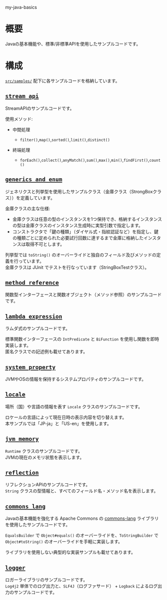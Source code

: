my-java-basics

# 概要

Javaの基本機能や、標準/非標準APIを使用したサンプルコードです。

# 構成

[`src/samples/`](src/samples/) 配下に各サンプルコードを格納しています。

## [`stream_api`](src/samples/stream_api/)

StreamAPIのサンプルコードです。

使用メソッド:

- 中間処理
  - `filter()`,`map()`,`sorted()`,`limit()`,`distinct()`

- 終端処理
  - `forEach()`,`collect()`,`anyMatch()`,`sum()`,`max()`,`min()`,`findFirst()`,`count()`

## [`generics_and_enum`](src/samples/generics_and_enum/)

ジェネリクスと列挙型を使用したサンプルクラス（金庫クラス（StrongBoxクラス））を定義しています。

金庫クラスの主な仕様:

- 金庫クラスは任意の型のインスタンスを1つ保持でき、格納するインスタンスの型は金庫クラスのインスタンス生成時に実型引数で指定します。
- コンストラクタで「鍵の種類」（ダイヤル式・指紋認証など）を指定し、鍵の種類ごとに定められた必要試行回数に達するまで金庫に格納したインスタンスは取得不可とします。

列挙型では `toString()` のオーバーライドと独自のフィールド及びメソッドの定義を行っています。  
金庫クラスは JUnit でテストを行なっています（StringBoxTestクラス）。

## [`method_reference`](src/samples/method_reference/)

関数型インターフェースと関数オブジェクト（メソッド参照）のサンプルコードです。

## [`lambda_expression`](src/samples/lambda_expression/)

ラムダ式のサンプルコードです。

標準関数インターフェースの `IntPredicate` と `BiFunction` を使用し関数を即時実装します。  
匿名クラスでの記述例も載せてあります。

## [`system_property`](src/samples/system_property/)

JVMやOSの情報を保持するシステムプロパティのサンプルコードです。

## [`locale`](src/samples/locale/)

場所（国）や言語の情報を表す `Locale` クラスのサンプルコードです。

ロケールの言語によって現在日時の表示内容を切り替えます。  
本サンプルでは「JP-ja」と「US-en」を使用します。

## [`jvm_memory`](src/samples/jvm_memory/)

`Runtime` クラスのサンプルコードです。  
JVMの現在のメモリ状態を表示します。

## [`reflection`](src/samples/reflection/)

リフレクションAPIのサンプルコードです。  
`String` クラスの型情報と、すべてのフィールド名・メソッド名を表示します。

## [`commons_lang`](src/samples/commons_lang/)

Javaの基本機能を強化する Apache Commons の [commons-lang](https://commons.apache.org/proper/commons-lang/) ライブラリを使用したサンプルコードです。

`EqualsBuilder` で `Object#equals()` のオーバーライドを、`ToStringBuilder` で `Object#toString()` のオーバーライドを手軽に実装します。

ライブラリを使用しない典型的な実装サンプルも載せてあります。

## [`logger`](src/samples/logger/)

ロガーライブラリのサンプルコードです。  
`Log4j2` 単体でのログ出力と、`SLF4J`（ログファサード） + `Logback` によるログ出力のサンプルコードです。
